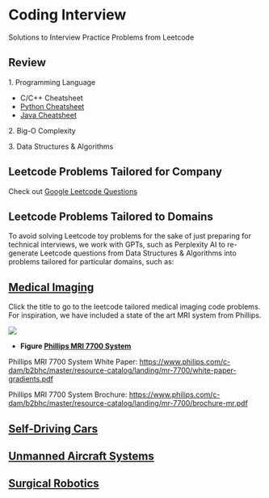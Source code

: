 # Coding Interview

Solutions to Interview Practice Problems from Leetcode

## Review

1\. Programming Language

- C/C++ Cheatsheet
- [Python Cheatsheet](review/py-cheatsheet.md)
- [Java Cheatsheet](review/java-cheatsheet.md)

2\. Big-O Complexity

3\. Data Structures & Algorithms

## Leetcode Problems Tailored for Company

Check out [Google Leetcode Questions](./leetcode/google/README.md)

## Leetcode Problems Tailored to Domains

To avoid solving Leetcode toy problems for the sake of just preparing for technical interviews, we work with GPTs, such as Perplexity AI to re-generate Leetcode questions from Data Structures & Algorithms into problems tailored for particular domains, such as:

## **[Medical Imaging](./leetcode/llm_tailored_domain/medical_imaging/README.md)**

Click the title to go to the leetcode tailored medical imaging code problems. For inspiration, we have included a state of the art MRI system from Phillips.

![](./images/phillips_mri7700_system.avif)

- **Figure [Phillips MRI 7700 System](https://www.usa.philips.com/healthcare/resources/landing/mr-7700)**

Phillips MRI 7700 System White Paper: https://www.philips.com/c-dam/b2bhc/master/resource-catalog/landing/mr-7700/white-paper-gradients.pdf

Phillips MRI 7700 System Brochure: https://www.philips.com/c-dam/b2bhc/master/resource-catalog/landing/mr-7700/brochure-mr.pdf

## **[Self-Driving Cars](./leetcode/llm_tailored_domain/self_driving_cars/README.md)**

## **[Unmanned Aircraft Systems](./leetcode/llm_tailored_domain/unmanned_aircraft_system/README.md)**

## **[Surgical Robotics](./leetcode/llm_tailored_domain/surgical_robotics/README.md)**
